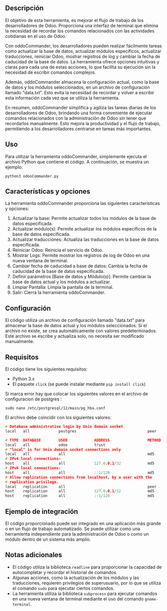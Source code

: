 ## Descripción

El objetivo de esta herramienta, es mejorar el flujo de trabajo de los desarrolladores de Odoo. Proporciona una interfaz de terminal que elimina la necesidad de recordar los comandos relacionados con las actividades cotidianas en el uso de Odoo.

Con oddoCommander, los desarrolladores pueden realizar fácilmente tareas como actualizar la base de datos, actualizar módulos específicos, actualizar traducciones, reiniciar Odoo, mostrar registros de log y cambiar la fecha de caducidad de la base de datos. La herramienta ofrece opciones intuitivas y claras para cada una de estas acciones, lo que facilita su ejecución sin la necesidad de escribir comandos complejos.

Además, oddoCommander almacena la configuración actual, como la base de datos y los módulos seleccionados, en un archivo de configuración llamado "data.txt". Esto evita la necesidad de recordar y volver a escribir esta información cada vez que se utiliza la herramienta.

En resumen, oddoCommander simplifica y agiliza las tareas diarias de los desarrolladores de Odoo, brindando una forma conveniente de ejecutar comandos relacionados con la administración de Odoo sin tener que recordarlos manualmente. Esto mejora la productividad y el flujo de trabajo, permitiendo a los desarrolladores centrarse en tareas más importantes.

## Uso

Para utilizar la herramienta oddoCommander, simplemente ejecuta el archivo Python que contiene el código. A continuación, se muestra un ejemplo:

```shell
python3 odooCommander.py 
```

## Características y opciones

La herramienta oddoCommander proporciona las siguientes características y opciones:

1. Actualizar la base: Permite actualizar todos los módulos de la base de datos especificada. 
2.  Actualizar módulo(s): Permite actualizar los módulos específicos de la base de datos especificada.
3.  Actualizar traducciones: Actualiza las traducciones en la base de datos especificada.
4.  Reiniciar Odoo: Reinicia el servicio de Odoo.
5.  Mostrar Logs: Permite mostrar los registros de log de Odoo en una nueva ventana de terminal.
6.  Cambiar fecha de caducidad a base de datos: Cambia la fecha de caducidad de la base de datos especificada.
7.  Definir parámetros [Base de datos y Módulo(s)]: Permite cambiar la base de datos actual y los módulos a actualizar.
8.  Limpiar Pantalla: Limpia la pantalla de la terminal.
9.  Salir: Cierra la herramienta oddoCommander.

## Configuración

El código utiliza un archivo de configuración llamado "data.txt" para almacenar la base de datos actual y los módulos seleccionados. Si el archivo no existe, se crea automáticamente con valores predeterminados. Este archivo se escribe y actualiza solo, no necesita ser modificado manualmente. 


## Requisitos

El código tiene los siguientes requisitos:

-   Python 3.x
-   El paquete `click` (se puede instalar mediante `pip install click`)

Si marca error hay que colocar los siguientes valores en el archivo de configuracion de postgres :

```shell
sudo nano /etc/postgresql/12/main/pg_hba.conf
```

El archivo debe coincidir con los siguientes valores: 

``` c
# Database administrative login by Unix domain socket
local   all             postgres                                peer

# TYPE  DATABASE        USER            ADDRESS                 METHOD
local   all             odoo            trust
# "local" is for Unix domain socket connections only
local   all             all                                     md5
# IPv4 local connections:
host    all             all             127.0.0.1/32            md5
# IPv6 local connections:
host    all             all             ::1/128                 md5
# Allow replication connections from localhost, by a user with the
# replication privilege.
local   replication     all                                     peer
host    replication     all             127.0.0.1/32            md5
host    replication     all             ::1/128                 md5
```


## Ejemplo de integración

El código proporcionado puede ser integrado en una aplicación más grande o en un flujo de trabajo automatizado. Se puede utilizar como una herramienta independiente para la administración de Odoo o como un módulo dentro de un sistema más amplio.

## Notas adicionales

-   El código utiliza la biblioteca `readline` para proporcionar la capacidad de autocompletar y recordar el historial de comandos.
-   Algunas acciones, como la actualización de los módulos y las traducciones, requieren privilegios de superusuario, por lo que se utiliza el comando `sudo` para ejecutar ciertos comandos.
-   La herramienta utiliza la biblioteca `subprocess` para ejecutar comandos en una nueva ventana de terminal mediante el uso del comando `gnome-terminal`.
